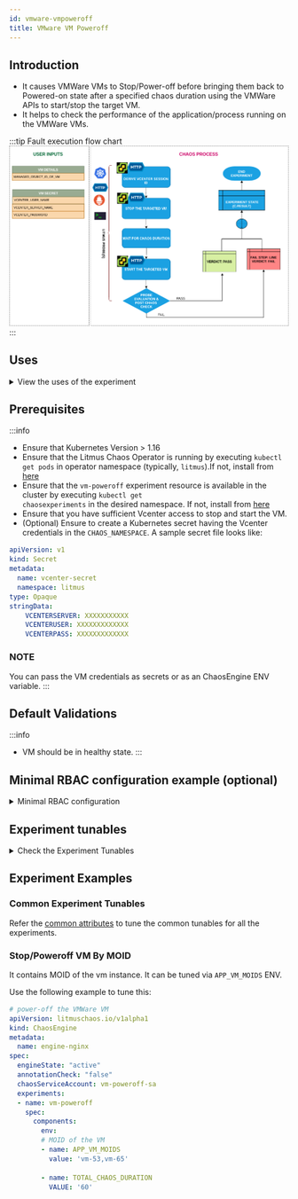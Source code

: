 ```yaml
---
id: vmware-vmpoweroff
title: VMware VM Poweroff
---
```


## Introduction
- It causes VMWare VMs to Stop/Power-off before bringing them back to Powered-on state after a specified chaos duration using the VMWare APIs to start/stop the target VM.
- It helps to check the performance of the application/process running on the VMWare VMs.

:::tip Fault execution flow chart
![VMware VM Poweroff](./static/images/vm-poweroff.png)
:::

## Uses
<details>
<summary>View the uses of the experiment</summary>
<div>
Coming soon.
</div>
</details>

## Prerequisites
:::info
- Ensure that Kubernetes Version > 1.16 
- Ensure that the Litmus Chaos Operator is running by executing <code>kubectl get pods</code> in operator namespace (typically, <code>litmus</code>).If not, install from <a href="https://v1-docs.litmuschaos.io/docs/getstarted/#install-litmus">here</a>
- Ensure that the <code>vm-poweroff</code> experiment resource is available in the cluster by executing <code>kubectl get chaosexperiments</code> in the desired namespace. If not, install from <a href="https://hub.litmuschaos.io/api/chaos/master?file=charts/vmware/vm-poweroff/experiment.yaml">here</a>
- Ensure that you have sufficient Vcenter access to stop and start the VM.
- (Optional) Ensure to create a Kubernetes secret having the Vcenter credentials in the `CHAOS_NAMESPACE`. A sample secret file looks like:
```yaml
apiVersion: v1
kind: Secret
metadata:
  name: vcenter-secret
  namespace: litmus
type: Opaque
stringData:
    VCENTERSERVER: XXXXXXXXXXX
    VCENTERUSER: XXXXXXXXXXXXX
    VCENTERPASS: XXXXXXXXXXXXX
```

### NOTE
You can pass the VM credentials as secrets or as an ChaosEngine ENV variable.
:::

    
## Default Validations
:::info
- VM should be in healthy state.
:::
## Minimal RBAC configuration example (optional)

<details>
<summary>Minimal RBAC configuration</summary>
If you are using this experiment as part of a litmus workflow scheduled constructed & executed from chaos-center, then you may be making use of the <a href="https://litmuschaos.github.io/litmus/litmus-admin-rbac.yaml">litmus-admin</a> RBAC, which is pre installed in the cluster as part of the agent setup.

```yaml
---
apiVersion: v1
kind: ServiceAccount
metadata:
  name: vm-poweroff-sa
  namespace: default
  labels:
    name: vm-poweroff-sa
    app.kubernetes.io/part-of: litmus
---
apiVersion: rbac.authorization.k8s.io/v1
kind: ClusterRole
metadata:
  name: vm-poweroff-sa
  labels:
    name: vm-poweroff-sa
    app.kubernetes.io/part-of: litmus
rules:
  # Create and monitor the experiment & helper pods
  - apiGroups: [""]
    resources: ["pods"]
    verbs: ["create","delete","get","list","patch","update", "deletecollection"]
  # Performs CRUD operations on the events inside chaosengine and chaosresult
  - apiGroups: [""]
    resources: ["events"]
    verbs: ["create","get","list","patch","update"]
  # Fetch configmaps & secrets details and mount it to the experiment pod (if specified)
  - apiGroups: [""]
    resources: ["secrets","configmaps"]
    verbs: ["get","list",]
  # Track and get the runner, experiment, and helper pods log 
  - apiGroups: [""]
    resources: ["pods/log"]
    verbs: ["get","list","watch"]  
  # for creating and managing to execute comands inside target container
  - apiGroups: [""]
    resources: ["pods/exec"]
    verbs: ["get","list","create"]
  # for configuring and monitor the experiment job by the chaos-runner pod
  - apiGroups: ["batch"]
    resources: ["jobs"]
    verbs: ["create","list","get","delete","deletecollection"]
  # for creation, status polling and deletion of litmus chaos resources used within a chaos workflow
  - apiGroups: ["litmuschaos.io"]
    resources: ["chaosengines","chaosexperiments","chaosresults"]
    verbs: ["create","list","get","patch","update","delete"]
---
apiVersion: rbac.authorization.k8s.io/v1
kind: ClusterRoleBinding
metadata:
  name: vm-poweroff-sa
  labels:
    name: vm-poweroff-sa
    app.kubernetes.io/part-of: litmus
roleRef:
  apiGroup: rbac.authorization.k8s.io
  kind: ClusterRole
  name: vm-poweroff-sa
subjects:
- kind: ServiceAccount
  name: vm-poweroff-sa
  namespace: default
```
Use this sample RBAC manifest to create a chaosServiceAccount in the desired (app) namespace. This example consists of the minimum necessary role permissions to execute the experiment.
</details>

## Experiment tunables
<details>
    <summary>Check the Experiment Tunables</summary>
    <h2>Mandatory Fields</h2>
    <table>
      <tr>
        <th> Variables </th>
        <th> Description </th>
        <th> Notes </th>
      </tr>
      <tr>
        <td> APP_VM_MOIDS </td>
        <td> MOIDs of the vmware instance</td>
        <td> Once you open VM in vCenter WebClient, you can find MOID in address field (VirtualMachine:vm-5365). Alternatively you can use the CLI to fetch the MOID. Eg: vm-5365 </td>
      </tr>
    </table>
    <h2>Optional Fields</h2>
    <table>
      <tr>
        <th> Variables </th>
        <th> Description </th>
        <th> Notes </th>
      </tr>
      <tr> 
        <td> TOTAL_CHAOS_DURATION </td>
        <td> The total time duration for chaos insertion (sec) </td>
        <td> Defaults to 30s </td>
      </tr>
      <tr> 
        <td> CHAOS_INTERVAL </td>
        <td> The interval (in sec) between successive instance termination </td>
        <td> Defaults to 30s </td>
      </tr>
      <tr>
        <td> SEQUENCE </td>
        <td> It defines sequence of chaos execution for multiple instance </td>
        <td> Default value: parallel. Supported: serial, parallel </td>
      </tr>
      <tr>
        <td> RAMP_TIME </td>
        <td> Period to wait before and after injection of chaos in sec </td>
        <td> </td>
      </tr>
    </table>
</details>

## Experiment Examples

### Common Experiment Tunables
Refer the [common attributes](../common-tunables-for-all-experiments) to tune the common tunables for all the experiments.

### Stop/Poweroff VM By MOID

It contains MOID of the vm instance. It can be tuned via `APP_VM_MOIDS` ENV.

Use the following example to tune this:

[embedmd]:# (./static/manifests/vm-poweroff/app-vm-moid.yaml yaml)
```yaml
# power-off the VMWare VM
apiVersion: litmuschaos.io/v1alpha1
kind: ChaosEngine
metadata:
  name: engine-nginx
spec:
  engineState: "active"
  annotationCheck: "false"
  chaosServiceAccount: vm-poweroff-sa
  experiments:
  - name: vm-poweroff
    spec:
      components:
        env:
        # MOID of the VM
        - name: APP_VM_MOIDS
          value: 'vm-53,vm-65'

        - name: TOTAL_CHAOS_DURATION
          VALUE: '60'
```


